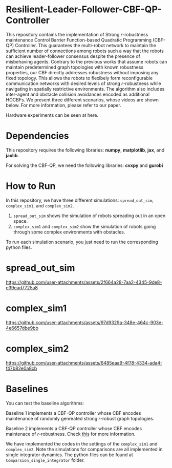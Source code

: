 # Resilient-Leader-Follower-CBF-QP-Controller

This repository contains the implementation of Strong $r$-robustness maintenance Control Barrier Function-based Quadratic Programming (CBF-QP) Controller. This guarantees the multi-robot network to maintain the sufficient number of connections among robots such a way that the robots can achieve leader-follower consensus despite the presence of misbehaving agents. Contrary to the previous works that assume robots can maintain predetermined graph topologies with known robustness properties, our CBF directly addresses robustness without imposing any fixed topology. This allows the robots to flexibely form reconfigurable communication networks with desired levels of strong $r$-robustness while navigating in spatially restrictive environments. The algorithm also includes inter-agent and obstacle collision avoidances encoded as additional HOCBFs. We present three different scenarios, whose videos are shown below. For more information, please refer to our paper.

Hardware experiments can be seen at here.


# Dependencies
This repository requires the following libraries: **numpy**, **matplotlib**, **jax**, and **jaxlib**.

For solving the CBF-QP, we need the following libraries: **cvxpy** and **gurobi**

# How to Run
In this repository, we have three different simulations: `spread_out_sim`, `complex_sim1`, and `complex_sim2`.
1) `spread_out_sim` shows the simulation of robots spreading out in an open space.
2) `complex_sim1` and `complex_sim2` show the simulation of robots going through some complex environments with obstacles.
   
To run each simulation scenario, you just need to run the corresponding python files. 

# spread_out_sim
https://github.com/user-attachments/assets/2f664a28-7aa2-4345-9de8-e39ead7725a8

# complex_sim1
https://github.com/user-attachments/assets/97d9329a-348e-464c-903e-4e6657dbe9bb
 
# complex_sim2
https://github.com/user-attachments/assets/6485eaa9-4f78-4334-ada4-f47b82e0a8cb

# Baselines
You can test the baseline algorithms:

Baseline 1 implements a CBF-QP controller whose CBF encodes maintenance of randomly genreated strong $r$-robust graph topologies.

Baseline 2 implements a CBF-QP controller whose CBF encodes maintenace of $r$-robustness. Check [this](https://ieeexplore.ieee.org/document/10354416) for more information.

We have implemented the codes in the settings of the `complex_sim1` and `complex_sim2`. Note the simulations for comparisons are all implemented in single integrator dynamics.
The python files can be found at `Comparsion_single_integrator` folder. 









